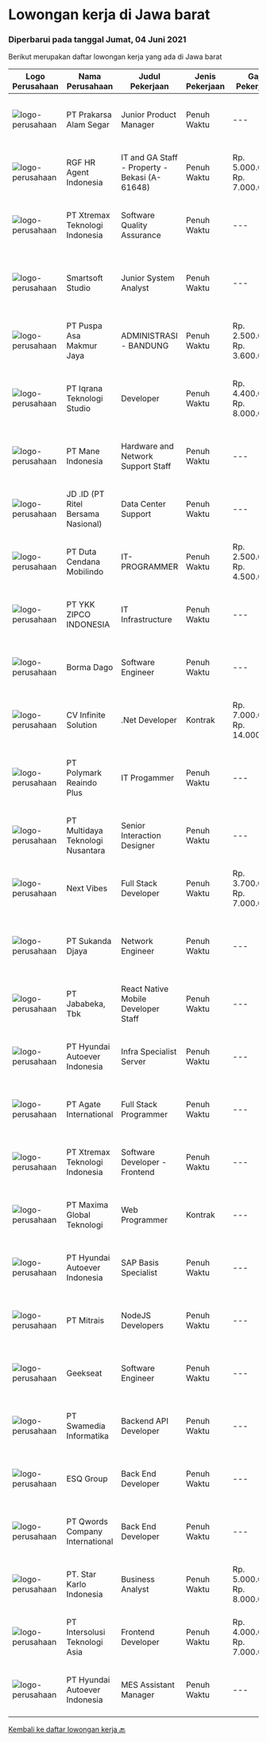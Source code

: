 
  # Lowongan kerja di Jawa barat

  ### Diperbarui pada tanggal Jumat, 04 Juni 2021

  Berikut merupakan daftar lowongan kerja yang ada di Jawa barat

  |Logo Perusahaan | Nama Perusahaan | Judul Pekerjaan | Jenis Pekerjaan | Gaji Pekerjaan | Lokasi | Deskripsi | Tanggal diunggah | Pranala |
  | -------------- | --------------- | --------------- | --------- | --------- | -------------- | ------- | ----------- | ----------- |
  |![logo-perusahaan](https://image-service-cdn.seek.com.au/e7e15aad264d2c80ea3ffbc42eff00eb7718ec6d/ee4dce1061f3f616224767ad58cb2fc751b8d2dc)|PT Prakarsa Alam Segar|Junior Product Manager|Penuh Waktu|---|Bekasi|Job Description: Manage the development process of new products Interacting effectively with Purchasing, PPIC, Production department Create a...|Kamis, 03 Juni 2021|https://www.jobstreet.co.id/id/job/junior-product-manager-3546246?token=0~e9f0ae9a-f866-4d70-8aa3-f2efbee84e9a&sectionRank=1&jobId=jobstreet-id-job-3546246|
|![logo-perusahaan](https://image-service-cdn.seek.com.au/48fe75607488246804330e7c861b9379520e5b17/ee4dce1061f3f616224767ad58cb2fc751b8d2dc)|RGF HR Agent Indonesia|IT and GA Staff - Property - Bekasi (A-61648)|Penuh Waktu|Rp. 5.000.000-Rp. 7.000.000|Bekasi|About The Company: The working venue is in Bekasi. Our client is a Japanese property company. Currently, they are looking for IT and GA Staff. Job...|Kamis, 03 Juni 2021|https://www.jobstreet.co.id/id/job/it-and-ga-staff-property-bekasi-a-61648-3546331?token=0~e9f0ae9a-f866-4d70-8aa3-f2efbee84e9a&sectionRank=2&jobId=jobstreet-id-job-3546331|
|![logo-perusahaan](https://image-service-cdn.seek.com.au/ce74a79d8ea261e54cdae65dc8035221535675cf/ee4dce1061f3f616224767ad58cb2fc751b8d2dc)|PT Xtremax Teknologi Indonesia|Software Quality Assurance|Penuh Waktu|---|Bandung|As a Quality Assurance professional, you are tasked with the mission of validating the work that was done by your team. You are responsible for...|Kamis, 03 Juni 2021|https://www.jobstreet.co.id/id/job/software-quality-assurance-3546285?token=0~e9f0ae9a-f866-4d70-8aa3-f2efbee84e9a&sectionRank=3&jobId=jobstreet-id-job-3546285|
|![logo-perusahaan](https://image-service-cdn.seek.com.au/a7341f3f9afd571fa934df8ef2a9eb4b1994d112/ee4dce1061f3f616224767ad58cb2fc751b8d2dc)|Smartsoft Studio|Junior System Analyst|Penuh Waktu|---|Bekasi|Tanggung Jawab Pekerjaan : Collect Requirement dengan User / Client Memahami SDLC dan berpengalaman mempraktekkannya. Menterjemahkan proses bisnis ke...|Kamis, 03 Juni 2021|https://www.jobstreet.co.id/id/job/junior-system-analyst-3546034?token=0~e9f0ae9a-f866-4d70-8aa3-f2efbee84e9a&sectionRank=4&jobId=jobstreet-id-job-3546034|
|![logo-perusahaan](https://image-service-cdn.seek.com.au/4b64dc7e13dcd5fbea81f2a3bb3b84a51bbc43c7/ee4dce1061f3f616224767ad58cb2fc751b8d2dc)|PT Puspa Asa Makmur Jaya|ADMINISTRASI - BANDUNG|Penuh Waktu|Rp. 2.500.000-Rp. 3.600.000|Bandung|KRITERIA: Pendidikan minimal SMA/Sederajat Komputerisasi MS terutama Excell Komunikatif, detail teliti dan fokus Bertanggung jawab Aktif , senang...|Kamis, 03 Juni 2021|https://www.jobstreet.co.id/id/job/administrasi-bandung-3546291?token=0~e9f0ae9a-f866-4d70-8aa3-f2efbee84e9a&sectionRank=5&jobId=jobstreet-id-job-3546291|
|![logo-perusahaan](https://image-service-cdn.seek.com.au/92eaf10a230545c0594eddc32bfdb2458774cbb3/ee4dce1061f3f616224767ad58cb2fc751b8d2dc)|PT Iqrana Teknologi Studio|Developer|Penuh Waktu|Rp. 4.400.000-Rp. 8.000.000|Cileungsi|Job Description includes: Developing our main system Maintaining our main system Developing some changes based on Client's demand especially on the...|Kamis, 03 Juni 2021|https://www.jobstreet.co.id/id/job/developer-3538171?token=0~e9f0ae9a-f866-4d70-8aa3-f2efbee84e9a&sectionRank=6&jobId=jobstreet-id-job-3538171|
|![logo-perusahaan](https://image-service-cdn.seek.com.au/a9dbc5ea3e07928ac28a0d49d80d55f4c025f339/ee4dce1061f3f616224767ad58cb2fc751b8d2dc)|PT Mane Indonesia|Hardware and Network Support Staff|Penuh Waktu|---|Purwakarta|Job Description : Ensure all PCs are protected by anti virus software Install and Troubleshoot official software standard Install and Troubleshoot IT...|Rabu, 02 Juni 2021|https://www.jobstreet.co.id/id/job/hardware-and-network-support-staff-3544489?token=0~e9f0ae9a-f866-4d70-8aa3-f2efbee84e9a&sectionRank=7&jobId=jobstreet-id-job-3544489|
|![logo-perusahaan](https://image-service-cdn.seek.com.au/2f62a83ae6eb523d2979c8bb96068418616d187d/ee4dce1061f3f616224767ad58cb2fc751b8d2dc)|JD .ID (PT Ritel Bersama Nasional)|Data Center Support|Penuh Waktu|---|Bekasi|Job Description : 1.      Checking server and network device regularly2.      Troubleshooting &amp; replace hardware and network device if any...|Rabu, 02 Juni 2021|https://www.jobstreet.co.id/id/job/data-center-support-3544927?token=0~e9f0ae9a-f866-4d70-8aa3-f2efbee84e9a&sectionRank=8&jobId=jobstreet-id-job-3544927|
|![logo-perusahaan](https://image-service-cdn.seek.com.au/0fba6e86b305228ff086712a29bedbf2bd6aaf91/ee4dce1061f3f616224767ad58cb2fc751b8d2dc)|PT Duta Cendana Mobilindo|IT-PROGRAMMER|Penuh Waktu|Rp. 2.500.000-Rp. 4.500.000|Jawa Barat|Pendidikan Min. S1 Teknik Informatika (Perangkat Lunak) Pengalaman min. 1 tahun/ Freshgraduate are welcome Wajib memiliki keahlian : PHP, Microsoft...|Kamis, 03 Juni 2021|https://www.jobstreet.co.id/id/job/it-programmer-3546136?token=0~e9f0ae9a-f866-4d70-8aa3-f2efbee84e9a&sectionRank=9&jobId=jobstreet-id-job-3546136|
|![logo-perusahaan](https://image-service-cdn.seek.com.au/ed718c044e0e9bf9ab8776f9c0798f2fee23f4f9/ee4dce1061f3f616224767ad58cb2fc751b8d2dc)|PT YKK ZIPCO INDONESIA|IT Infrastructure|Penuh Waktu|---|Bekasi|PT YKK ZIPCO INDONESIA, has been operating since 1989 in Indonesia. Today, we are entering a period of transition and stepping up to a new level of...|Rabu, 02 Juni 2021|https://www.jobstreet.co.id/id/job/it-infrastructure-3544903?token=0~e9f0ae9a-f866-4d70-8aa3-f2efbee84e9a&sectionRank=10&jobId=jobstreet-id-job-3544903|
|![logo-perusahaan](https://image-service-cdn.seek.com.au/cf732ca046c9249752db68d7f9155b75a7821cbc/ee4dce1061f3f616224767ad58cb2fc751b8d2dc)|Borma Dago|Software Engineer|Penuh Waktu|---|Bandung|As a software engineer in Borma Dago, you will work on a project in a small but professional software engineering team. The team is led by a...|Kamis, 03 Juni 2021|https://www.jobstreet.co.id/id/job/software-engineer-3546224?token=0~e9f0ae9a-f866-4d70-8aa3-f2efbee84e9a&sectionRank=11&jobId=jobstreet-id-job-3546224|
|![logo-perusahaan](https://image-service-cdn.seek.com.au/56b5c687b70921e14aef5f4e25daf5f16805eb94/ee4dce1061f3f616224767ad58cb2fc751b8d2dc)|CV Infinite Solution|.Net Developer|Kontrak|Rp. 7.000.000-Rp. 14.000.000|Jawa Barat|Position: .Net Developer (Front End / Back End / Full Stack)Placement: Default = Remote / WFH, Onsite when neededWorks from home is our advantage,...|Kamis, 03 Juni 2021|https://www.jobstreet.co.id/id/job/net-developer-3538658?token=0~e9f0ae9a-f866-4d70-8aa3-f2efbee84e9a&sectionRank=12&jobId=jobstreet-id-job-3538658|
|![logo-perusahaan](https://image-service-cdn.seek.com.au/24a9ca8a1d4fae44650c12ed23682e5628c828c7/ee4dce1061f3f616224767ad58cb2fc751b8d2dc)|PT Polymark Reaindo Plus|IT Progammer|Penuh Waktu|---|Cibinong|URGENTLY REQUIRED  PT. Polymark Reaindo Plus is Distributions Company, especially for machines “Coding, Process Machinery, and Automation Systems”. We...|Rabu, 02 Juni 2021|https://www.jobstreet.co.id/id/job/it-progammer-3544481?token=0~e9f0ae9a-f866-4d70-8aa3-f2efbee84e9a&sectionRank=13&jobId=jobstreet-id-job-3544481|
|![logo-perusahaan](https://image-service-cdn.seek.com.au/d98160d81451f2473122663bc76f82fed8277493/ee4dce1061f3f616224767ad58cb2fc751b8d2dc)|PT Multidaya Teknologi Nusantara|Senior Interaction Designer|Penuh Waktu|---|Bandung|At eFishery we maintain several services that are supported by various touch points from digital and physical products, also interconnectivity between...|Kamis, 03 Juni 2021|https://www.jobstreet.co.id/id/job/senior-interaction-designer-3545819?token=0~e9f0ae9a-f866-4d70-8aa3-f2efbee84e9a&sectionRank=14&jobId=jobstreet-id-job-3545819|
|![logo-perusahaan](https://image-service-cdn.seek.com.au/27c370b95cf1fa6060d25d95a2566c398023ec8b/ee4dce1061f3f616224767ad58cb2fc751b8d2dc)|Next Vibes|Full Stack Developer|Penuh Waktu|Rp. 3.700.000-Rp. 7.000.000|Bandung|We’re looking for Full Stack Angular Developer who can create web application.Full Stack Angular Developer will work closely with our product team...|Rabu, 02 Juni 2021|https://www.jobstreet.co.id/id/job/full-stack-developer-3544837?token=0~e9f0ae9a-f866-4d70-8aa3-f2efbee84e9a&sectionRank=15&jobId=jobstreet-id-job-3544837|
|![logo-perusahaan](https://image-service-cdn.seek.com.au/6d56383b0316bf97f26e28d2c030d8c39fd1c836/ee4dce1061f3f616224767ad58cb2fc751b8d2dc)|PT Sukanda Djaya|Network Engineer|Penuh Waktu|---|Bekasi|Responsibilities Installing, configuring and supporting network equipment including routers, proxy servers, switches, WAN accelerators, DNS and DHCP...|Kamis, 03 Juni 2021|https://www.jobstreet.co.id/id/job/network-engineer-3545585?token=0~e9f0ae9a-f866-4d70-8aa3-f2efbee84e9a&sectionRank=16&jobId=jobstreet-id-job-3545585|
|![logo-perusahaan](https://image-service-cdn.seek.com.au/159ec5603cd32fc74a2eb1e07cd384f4293f48d8/ee4dce1061f3f616224767ad58cb2fc751b8d2dc)|PT Jababeka, Tbk|React Native Mobile Developer Staff|Penuh Waktu|---|Bekasi|Main Responsibilities: Provide technical helpdesk assistance and solving problems and issues related to change request program and query data Routine...|Kamis, 03 Juni 2021|https://www.jobstreet.co.id/id/job/react-native-mobile-developer-staff-3532321?token=0~e9f0ae9a-f866-4d70-8aa3-f2efbee84e9a&sectionRank=17&jobId=jobstreet-id-job-3532321|
|![logo-perusahaan](https://image-service-cdn.seek.com.au/6b27c1b5e1627dbb544ef316ebb60f2e612d82bc/ee4dce1061f3f616224767ad58cb2fc751b8d2dc)|PT Hyundai Autoever Indonesia|Infra Specialist Server|Penuh Waktu|---|Bekasi|Purpose of Position Overall responsible for Linux server administration, install and configure Linux systems,  Perform system maintenance, create...|Rabu, 02 Juni 2021|https://www.jobstreet.co.id/id/job/infra-specialist-server-3544086?token=0~e9f0ae9a-f866-4d70-8aa3-f2efbee84e9a&sectionRank=18&jobId=jobstreet-id-job-3544086|
|![logo-perusahaan](https://image-service-cdn.seek.com.au/6189288a8757992b1fcc022d84bde90bf75203b0/ee4dce1061f3f616224767ad58cb2fc751b8d2dc)|PT Agate International|Full Stack Programmer|Penuh Waktu|---|Bandung|*Please directly apply to s.agate.id/career** or **Visit our career page at agate.id/career** RESPONSIBILITIES  Collaborate with cross-functional...|Rabu, 02 Juni 2021|https://www.jobstreet.co.id/id/job/full-stack-programmer-3532016?token=0~e9f0ae9a-f866-4d70-8aa3-f2efbee84e9a&sectionRank=19&jobId=jobstreet-id-job-3532016|
|![logo-perusahaan](https://image-service-cdn.seek.com.au/ce74a79d8ea261e54cdae65dc8035221535675cf/ee4dce1061f3f616224767ad58cb2fc751b8d2dc)|PT Xtremax Teknologi Indonesia|Software Developer - Frontend|Penuh Waktu|---|Bandung|As a Front-End Developer, you are entrusted with the mission of transforming our designs into interactive HTML. You will have to be brave enough to...|Kamis, 03 Juni 2021|https://www.jobstreet.co.id/id/job/software-developer-frontend-3546283?token=0~e9f0ae9a-f866-4d70-8aa3-f2efbee84e9a&sectionRank=20&jobId=jobstreet-id-job-3546283|
|![logo-perusahaan](https://image-service-cdn.seek.com.au/8d046a8ad2dd67b6937ccb7d6ad2eded0fcd4df6/ee4dce1061f3f616224767ad58cb2fc751b8d2dc)|PT Maxima Global Teknologi|Web Programmer|Kontrak|---|Bandung|Candidate must possess at least Bachelor's Degree in Computer Science/Information Technology or equivalent At least 1 year of working experience in...|Rabu, 02 Juni 2021|https://www.jobstreet.co.id/id/job/web-programmer-3536460?token=0~e9f0ae9a-f866-4d70-8aa3-f2efbee84e9a&sectionRank=21&jobId=jobstreet-id-job-3536460|
|![logo-perusahaan](https://image-service-cdn.seek.com.au/6b27c1b5e1627dbb544ef316ebb60f2e612d82bc/ee4dce1061f3f616224767ad58cb2fc751b8d2dc)|PT Hyundai Autoever Indonesia|SAP Basis Specialist|Penuh Waktu|---|Bekasi|Purpose of Position Responsible of SAP Applications operations, installation upgrade and support. Provide guidance and help to Team and Key Users...|Kamis, 03 Juni 2021|https://www.jobstreet.co.id/id/job/sap-basis-specialist-3537891?token=0~e9f0ae9a-f866-4d70-8aa3-f2efbee84e9a&sectionRank=22&jobId=jobstreet-id-job-3537891|
|![logo-perusahaan](https://image-service-cdn.seek.com.au/873c75fc9ed6df00967320d343e4e2a794129d8b/ee4dce1061f3f616224767ad58cb2fc751b8d2dc)|PT Mitrais|NodeJS Developers|Penuh Waktu|---|Bandung|Build your Career with Mitrais! We're urgently looking for experienced NodeJS Developers to be part of our team for an immediate start.Our client is a...|Selasa, 01 Juni 2021|https://www.jobstreet.co.id/id/job/nodejs-developers-3529906?token=0~e9f0ae9a-f866-4d70-8aa3-f2efbee84e9a&sectionRank=23&jobId=jobstreet-id-job-3529906|
|![logo-perusahaan](https://image-service-cdn.seek.com.au/a94166d692fda70a364e9d5191d7ced8a65f1597/ee4dce1061f3f616224767ad58cb2fc751b8d2dc)|Geekseat|Software Engineer|Penuh Waktu|---|Bandung|Have a seat with us! We are currently looking for an experienced Software Engineer to join our Awesome Engineering Team at our offices in Bali or...|Kamis, 03 Juni 2021|https://www.jobstreet.co.id/id/job/software-engineer-3532397?token=0~e9f0ae9a-f866-4d70-8aa3-f2efbee84e9a&sectionRank=24&jobId=jobstreet-id-job-3532397|
|![logo-perusahaan](https://image-service-cdn.seek.com.au/9cbd2abb9e91abdf2b2978ceda391be2d72fc044/ee4dce1061f3f616224767ad58cb2fc751b8d2dc)|PT Swamedia Informatika|Backend API Developer|Penuh Waktu|---|Bandung|Job Description : Back-end web developer is responsible for server-side web application logic and integration of the work front-end web developers do....|Rabu, 02 Juni 2021|https://www.jobstreet.co.id/id/job/backend-api-developer-3536776?token=0~e9f0ae9a-f866-4d70-8aa3-f2efbee84e9a&sectionRank=25&jobId=jobstreet-id-job-3536776|
|![logo-perusahaan](https://image-service-cdn.seek.com.au/4dcc364d09fe6323a531db8bbbb01ace290ffbab/ee4dce1061f3f616224767ad58cb2fc751b8d2dc)|ESQ Group|Back End Developer|Penuh Waktu|---|Bandung|DescriptionBack-End Developer responsible for Develop, Compile and analyze data, processes, and codes to troubleshoot problems and identify areas for...|Rabu, 02 Juni 2021|https://www.jobstreet.co.id/id/job/back-end-developer-3544759?token=0~e9f0ae9a-f866-4d70-8aa3-f2efbee84e9a&sectionRank=26&jobId=jobstreet-id-job-3544759|
|![logo-perusahaan](https://image-service-cdn.seek.com.au/02ae4ee06f8a1b6d01973c4872b842be2dbe8ada/ee4dce1061f3f616224767ad58cb2fc751b8d2dc)|PT Qwords Company International|Back End Developer|Penuh Waktu|---|Bandung|Job Desc Participate in the entire application life cycle, focusing on coding and debugging Write clean code to develop functional web applications...|Rabu, 02 Juni 2021|https://www.jobstreet.co.id/id/job/back-end-developer-3531270?token=0~e9f0ae9a-f866-4d70-8aa3-f2efbee84e9a&sectionRank=27&jobId=jobstreet-id-job-3531270|
|![logo-perusahaan](https://image-service-cdn.seek.com.au/f1bc1ec47ba290cfc5a866903c6f31f548e9c641/ee4dce1061f3f616224767ad58cb2fc751b8d2dc)|PT. Star Karlo Indonesia|Business Analyst|Penuh Waktu|Rp. 5.000.000-Rp. 8.000.000|Bandung|We are hiring a business analyst to join our project team. You will work alongside other business analysts and report directly to the project manager....|Senin, 31 Mei 2021|https://www.jobstreet.co.id/id/job/business-analyst-3543455?token=0~e9f0ae9a-f866-4d70-8aa3-f2efbee84e9a&sectionRank=28&jobId=jobstreet-id-job-3543455|
|![logo-perusahaan](https://image-service-cdn.seek.com.au/f715d3e393651de2fe5a9214d72612dd30f629b2/ee4dce1061f3f616224767ad58cb2fc751b8d2dc)|PT Intersolusi Teknologi Asia|Frontend Developer|Penuh Waktu|Rp. 4.000.000-Rp. 7.000.000|Bandung|Responsibilities:Your duties will include (but will not be limited to): Performing or directing website updates. Developing, maintaining and...|Rabu, 02 Juni 2021|https://www.jobstreet.co.id/id/job/frontend-developer-3536565?token=0~e9f0ae9a-f866-4d70-8aa3-f2efbee84e9a&sectionRank=29&jobId=jobstreet-id-job-3536565|
|![logo-perusahaan](https://image-service-cdn.seek.com.au/6b27c1b5e1627dbb544ef316ebb60f2e612d82bc/ee4dce1061f3f616224767ad58cb2fc751b8d2dc)|PT Hyundai Autoever Indonesia|MES Assistant Manager|Penuh Waktu|---|Bekasi|Purpose of PositionResponsible of MES system, configure required changes on system derived from changes to the process / support and help for users of...|Senin, 31 Mei 2021|https://www.jobstreet.co.id/id/job/mes-assistant-manager-3542993?token=0~e9f0ae9a-f866-4d70-8aa3-f2efbee84e9a&sectionRank=30&jobId=jobstreet-id-job-3542993|


  [Kembali ke daftar lowongan kerja 🔙](../README.md#daftar-lowongan-kerja)
  